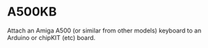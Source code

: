 A500KB
======

Attach an Amiga A500 (or similar from other models) keyboard to an Arduino
or chipKIT (etc) board.

